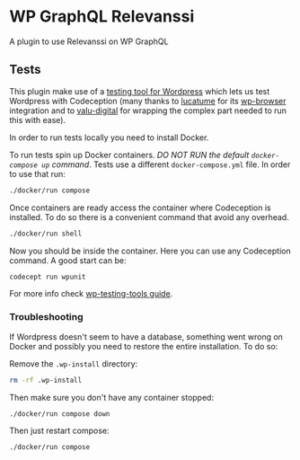 # WP GraphQL Relevanssi

A plugin to use Relevanssi on WP GraphQL 

## Tests

This plugin make use of a [testing tool for Wordpress](https://github.com/valu-digital/wp-testing-tools) which lets us test Wordpress with Codeception (many thanks to [lucatume](https://github.com/lucatume) for its [wp-browser](https://github.com/lucatume/wp-browser) integration and to [valu-digital](https://github.com/valu-digital) for wrapping the complex part needed to run this with ease).

In order to run tests locally you need to install Docker.

To run tests spin up Docker containers. *DO NOT RUN the default `docker-compose up` command*. Tests use a different `docker-compose.yml` file. In order to use that run:

```bash
./docker/run compose
```

Once containers are ready access the container where Codeception is installed. To do so there is a convenient command that avoid any overhead.

```bash 
./docker/run shell
``` 

Now you should be inside the container. Here you can use any Codeception command. A good start can be:

```bash
codecept run wpunit
``` 

For more info check [wp-testing-tools guide](https://github.com/valu-digital/wp-testing-tools).

### Troubleshooting

If Wordpress doesn't seem to have a database, something went wrong on Docker and possibly you need to restore the entire installation. To do so:

Remove the `.wp-install` directory:
```bash
rm -rf .wp-install
``` 

Then make sure you don't have any container stopped:
```bash 
./docker/run compose down
```

Then just restart compose:
```bash
./docker/run compose
```

